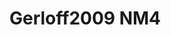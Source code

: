 <a name="material" />

# Gerloff2009 NM4
<script type="application/ld+json">
  {
    "@context": "https://schema.org/",
    "@type": "ChemicalSubstance",
    "http://purl.org/dc/terms/conformsTo":
      {
        "@type": "CreativeWork",
        "@id": "https://bioschemas.org/profiles/ChemicalSubstance/0.4-RELEASE/"
      },
    "@id": "https://egonw.github.io/nanowiki/nanowiki153.html#material",
    "name": "Gerloff2009 NM4",
    "sameAs: "http://127.0.0.1/mediawiki/index.php/Special:URIResolver/Gerloff2009_NM4"
  }
</script>

